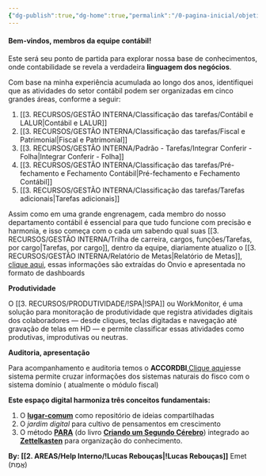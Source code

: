 ```yaml
---
{"dg-publish":true,"dg-home":true,"permalink":"/0-pagina-inicial/objetivo-da-pagina/","tags":["gardenEntry"],"dgPassFrontmatter":true,"created":"2025-06-03T22:08:34.152-03:00","updated":"2025-09-03T17:36:05.890-03:00"}
---
```



#### **Bem-vindos, membros da equipe contábil!**


Este será seu ponto de partida para explorar nossa base de conhecimentos, onde contabilidade se revela a verdadeira **linguagem dos negócios**.

Com base na minha experiência acumulada ao longo dos anos, identifiquei que as atividades do setor contábil podem ser organizadas em cinco grandes áreas, conforme a seguir:

1. [[3. RECURSOS/GESTÃO INTERNA/Classificação das tarefas/Contábil e LALUR\|Contábil e LALUR]]    
2. [[3. RECURSOS/GESTÃO INTERNA/Classificação das tarefas/Fiscal e Patrimonial\|Fiscal e Patrimonial]] 
3. [[3. RECURSOS/GESTÃO INTERNA/Padrão - Tarefas/Integrar Conferir - Folha\|Integrar Conferir - Folha]]
4. [[3. RECURSOS/GESTÃO INTERNA/Classificação das tarefas/Pré-fechamento e Fechamento Contábil\|Pré-fechamento e Fechamento Contábil]] 
5. [[3. RECURSOS/GESTÃO INTERNA/Classificação das tarefas/Tarefas adicionais\|Tarefas adicionais]]

Assim como em uma grande engrenagem, cada membro do nosso departamento contábil é essencial para que tudo funcione com precisão e harmonia, e isso começa com o cada um sabendo qual suas [[3. RECURSOS/GESTÃO INTERNA/Trilha de carreira, cargos, funções/Tarefas, por cargo\|Tarefas, por cargo]], dentro da equipe, diariamente atualizo o [[3. RECURSOS/GESTÃO INTERNA/Relatório de Metas\|Relatório de Metas]], [clique aqui](https://app.powerbi.com/view?r=eyJrIjoiM2U4MGQzOWEtOGQ4Ny00ZjE4LWIxMzEtMTI0ODMxOGViNDliIiwidCI6IjBiNzU0YTA5LTA1NjgtNDhmZC1hMTAwLTg2MjFhMGJiZDdhYiJ9), essas informações são extraídas do Onvio e apresentada no formato de dashboards

**Produtividade**

O [[3. RECURSOS/PRODUTIVIDADE/!SPA\|!SPA]] ou WorkMonitor, é uma solução para monitoração de produtividade que registra atividades digitais dos colaboradores — desde cliques, teclas digitadas e navegação até gravação de telas em HD — e permite classificar essas atividades como produtivas, improdutivas ou neutras.

**Auditoria, apresentação**

Para acompanhamento e auditoria temos o **ACCORDBI**,[Clique aqui](obsidian://opengate?title=Clique%20aqui&url=https%3A%2F%2Fwww.accordbi.com.br%2Fmenu_responsivo%2Fmenu_responsivo.php)esse sistema permite cruzar informações dos sistemas naturais do fisco com o sistema domínio ( atualmente o módulo fiscal)


**Este espaço digital harmoniza três conceitos fundamentais:**  
1. O **[lugar-comum]()** como repositório de ideias compartilhadas  
2. O *jardim digital* para cultivo de pensamentos em crescimento  
3. O método **[PARA]()** (do livro **[Criando um Segundo Cérebro]()**) integrado ao **[Zettelkasten]()** para organização do conhecimento.  



**By: [[2. AREAS/Help Interno/!Lucas Rebouças\|!Lucas Rebouças]]**
Emet (אֱמֶת)

